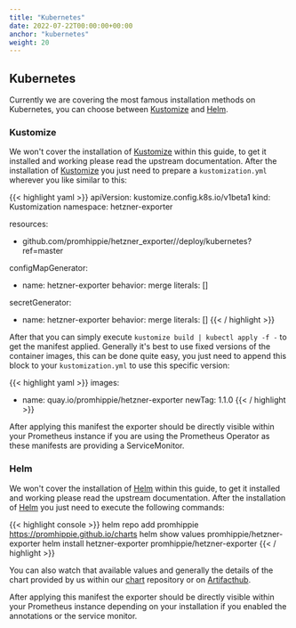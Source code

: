 ```yaml
---
title: "Kubernetes"
date: 2022-07-22T00:00:00+00:00
anchor: "kubernetes"
weight: 20
---
```


## Kubernetes

Currently we are covering the most famous installation methods on Kubernetes,
you can choose between [Kustomize][kustomize] and [Helm][helm].

### Kustomize

We won't cover the installation of [Kustomize][kustomize] within this guide, to
get it installed and working please read the upstream documentation. After the
installation of [Kustomize][kustomize] you just need to prepare a
`kustomization.yml` wherever you like similar to this:

{{< highlight yaml >}}
apiVersion: kustomize.config.k8s.io/v1beta1
kind: Kustomization
namespace: hetzner-exporter

resources:
  - github.com/promhippie/hetzner_exporter//deploy/kubernetes?ref=master

configMapGenerator:
  - name: hetzner-exporter
    behavior: merge
    literals: []

secretGenerator:
  - name: hetzner-exporter
    behavior: merge
    literals: []
{{< / highlight >}}

After that you can simply execute `kustomize build | kubectl apply -f -` to get
the manifest applied. Generally it's best to use fixed versions of the container
images, this can be done quite easy, you just need to append this block to your
`kustomization.yml` to use this specific version:

{{< highlight yaml >}}
images:
  - name: quay.io/promhippie/hetzner-exporter
    newTag: 1.1.0
{{< / highlight >}}

After applying this manifest the exporter should be directly visible within your
Prometheus instance if you are using the Prometheus Operator as these manifests
are providing a ServiceMonitor.

### Helm

We won't cover the installation of [Helm][helm] within this guide, to get it
installed and working please read the upstream documentation. After the
installation of [Helm][helm] you just need to execute the following commands:

{{< highlight console >}}
helm repo add promhippie https://promhippie.github.io/charts
helm show values promhippie/hetzner-exporter
helm install hetzner-exporter promhippie/hetzner-exporter
{{< / highlight >}}

You can also watch that available values and generally the details of the chart
provided by us within our [chart][chart] repository or on [Artifacthub][ahub].

After applying this manifest the exporter should be directly visible within your
Prometheus instance depending on your installation if you enabled the
annotations or the service monitor.

[kustomize]: https://github.com/kubernetes-sigs/kustomize
[helm]: https://helm.sh
[chart]: https://github.com/promhippie/charts/tree/master/stable/hetzner-exporter
[ahub]: https://artifacthub.io/packages/helm/promhippie/hetzner-exporter
